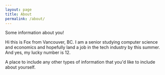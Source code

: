 ```yaml
---
layout: page
title: About
permalink: /about/
---
```


Some information about you!

Hi this is Fox from Vancouver, BC. I am a senior studying computer science and economics and hopefully land a job in the tech industry by this summer. And yes, my lucky number is 12.

A place to include any other types of information that you'd like to include about yourself.

